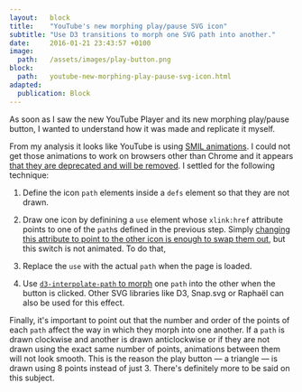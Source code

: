 ```yaml
---
layout:   block
title:    "YouTube's new morphing play/pause SVG icon"
subtitle: "Use D3 transitions to morph one SVG path into another."
date:     2016-01-21 23:43:57 +0100
image:
  path:   /assets/images/play-button.png
block:
  path:   youtube-new-morphing-play-pause-svg-icon.html
adapted:
  publication: Block
---
```

As soon as I saw the new YouTube Player and its new morphing play/pause button, I wanted to understand how it was made and replicate it myself.

From my analysis it looks like YouTube is using [SMIL animations]. I could not get those animations to work on browsers other than Chrome and it appears [that they are deprecated and will be removed]. I settled for the following technique:

1. Define the icon `path` elements inside a `defs` element so that they are not drawn.

2. Draw one icon by definining a `use` element whose `xlink:href` attribute points to one of the `path`s defined in the previous step. Simply [changing this attribute to point to the other icon is enough to swap them out], but this switch is not animated. To do that,

3. Replace the `use` with the actual `path` when the page is loaded.

4. Use [`d3-interpolate-path` to morph] one `path` into the other when the button is clicked. Other SVG libraries like D3, Snap.svg or Raphaël can also be used for this effect.

Finally, it's important to point out that the number and order of the points of each `path` affect the way in which they morph into one another. If a `path` is drawn clockwise and another is drawn anticlockwise or if they are not drawn using the exact same number of points, animations between them will not look smooth. This is the reason the play button — a triangle — is drawn using 8 points instead of just 3. There's definitely more to be said on this subject.

[SMIL animations]: https://css-tricks.com/guide-svg-animations-smil/
[that they are deprecated and will be removed]: https://groups.google.com/a/chromium.org/forum/#!topic/blink-dev/5o0yiO440LM%5B1-25%5D
[changing this attribute to point to the other icon is enough to swap them out]: https://codepen.io/chriscoyier/pen/BaxRaM
[`d3-interpolate-path` to morph]: https://github.com/pbeshai/d3-interpolate-path
